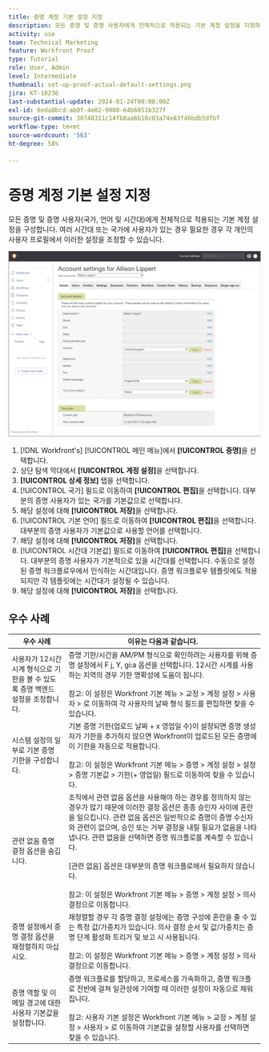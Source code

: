 ```yaml
---
title: 증명 계정 기본 설정 지정
description: 모든 증명 및 증명 사용자에게 전체적으로 적용되는 기본 계정 설정을 지정하는 방법을 알아봅니다.
activity: use
team: Technical Marketing
feature: Workfront Proof
type: Tutorial
role: User, Admin
level: Intermediate
thumbnail: set-up-proof-actual-default-settings.png
jira: KT-10236
last-substantial-update: 2024-01-24T00:00:00Z
exl-id: 6eda8bcd-ab0f-4e02-9080-64b6051b327f
source-git-commit: 30748311c14fb8aa6b10c03a74e83f46bdb5dfbf
workflow-type: tm+mt
source-wordcount: '563'
ht-degree: 58%

---
```


# 증명 계정 기본 설정 지정

모든 증명 및 증명 사용자(국가, 언어 및 시간대)에게 전체적으로 적용되는 기본 계정 설정을 구성합니다. 여러 시간대 또는 국가에 사용자가 있는 경우 필요한 경우 각 개인의 사용자 프로필에서 이러한 설정을 조정할 수 있습니다.

![증명을 위한 계정 설정 창](assets/proof-system-setups-default-account-settings.png)

1. [!DNL Workfront's] [!UICONTROL 메인 메뉴]에서 **[!UICONTROL 증명]**&#x200B;을 선택합니다.
1. 상단 탐색 막대에서 **[!UICONTROL 계정 설정]**&#x200B;을 선택합니다.
1. **[!UICONTROL 상세 정보]** 탭을 선택합니다.
1. [!UICONTROL 국가] 필드로 이동하여 **[!UICONTROL 편집]**&#x200B;을 선택합니다. 대부분의 증명 사용자가 있는 국가를 기본값으로 선택합니다.
1. 해당 설정에 대해 **[!UICONTROL 저장]**&#x200B;을 선택합니다.
1. [!UICONTROL 기본 언어] 필드로 이동하여 **[!UICONTROL 편집]**&#x200B;을 선택합니다. 대부분의 증명 사용자가 기본값으로 사용할 언어를 선택합니다.
1. 해당 설정에 대해 **[!UICONTROL 저장]**&#x200B;을 선택합니다.
1. [!UICONTROL 시간대 기본값] 필드로 이동하여 **[!UICONTROL 편집]**&#x200B;을 선택합니다. 대부분의 증명 사용자가 기본적으로 있을 시간대를 선택합니다. 수동으로 설정된 증명 워크플로우에서 인식하는 시간대입니다. 증명 워크플로우 템플릿에도 적용되지만 각 템플릿에는 시간대가 설정될 수 있습니다.
1. 해당 설정에 대해 **[!UICONTROL 저장]**&#x200B;을 선택합니다.

## 우수 사례


| 우수 사례 | 이유는 다음과 같습니다. |
|---|---|
| 사용자가 12시간 시계 형식으로 기한을 볼 수 있도록 증명 백엔드 설정을 조정합니다. | 증명 기한/시간을 AM/PM 형식으로 확인하려는 사용자를 위해 증명 설정에서 F j, Y, gi:a 옵션을 선택합니다. 12시간 시계를 사용하는 지역의 경우 기한 명확성에 도움이 됩니다. <br> <br>참고: 이 설정은 Workfront 기본 메뉴 > 교정 > 계정 설정 > 사용자 > 로 이동하여 각 사용자의 날짜 형식 필드를 편집하면 찾을 수 있습니다. |
| 시스템 설정의 일부로 기본 증명 기한을 구성합니다. | 기본 증명 기한(업로드 날짜 + x 영업일 수)이 설정되면 증명 생성자가 기한을 추가하지 않으면 Workfront이 업로드된 모든 증명에 이 기한을 자동으로 적용합니다. <br> <br>참고: 이 설정은 Workfront 기본 메뉴 > 증명 > 계정 설정 > 설정 > 증명 기본값 > 기한(+ 영업일) 필드로 이동하여 찾을 수 있습니다. |
| 관련 없음 증명 결정 옵션을 숨깁니다. | 조직에서 관련 없음 옵션을 사용해야 하는 경우를 정의하지 않는 경우가 많기 때문에 이러한 결정 옵션은 종종 승인자 사이에 혼란을 일으킵니다. 관련 없음 옵션은 일반적으로 증명이 증명 수신자와 관련이 없으며, 승인 또는 거부 결정을 내릴 필요가 없음을 나타냅니다. 관련 없음을 선택하면 증명 워크플로를 계속할 수 있습니다.<br> <br>[관련 없음] 옵션은 대부분의 증명 워크플로에서 필요하지 않습니다.<br> <br>참고: 이 설정은 Workfront 기본 메뉴 > 증명 > 계정 설정 > 의사 결정으로 이동합니다. |
| 증명 설정에서 증명 결정 옵션을 재정렬하지 마십시오. | 재정렬할 경우 각 증명 결정 설정에는 증명 구성에 혼란을 줄 수 있는 특정 값/가중치가 있습니다. 의사 결정 순서 및 값/가중치는 증명 단계 활성화 트리거 및 보고 시 사용됩니다.<br> <br>참고: 이 설정은 Workfront 기본 메뉴 > 증명 > 계정 설정 > 의사 결정으로 이동합니다. |
| 증명 역할 및 이메일 경고에 대한 사용자 기본값을 설정합니다. | 증명 워크플로를 할당하고, 프로세스를 가속화하고, 증명 워크플로 전반에 걸쳐 일관성에 기여할 때 이러한 설정이 자동으로 채워집니다.<br> <br>참고: 사용자 기본 설정은 Workfront 기본 메뉴 > 교정 > 계정 설정 > 사용자 > 로 이동하여 기본값을 설정할 사용자를 선택하면 찾을 수 있습니다. |
